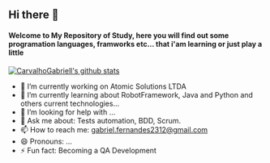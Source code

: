 ## Hi there 👋

#### Welcome to My Repository of Study, here you will find out some programation languages, framworks etc... that i'am learning or just play a little
[![CarvalhoGabriell's github stats](https://github-readme-stats.vercel.app/api?username=CarvalhoGabriell "![CarvalhoGabriell's github stats")](https://github.com/CarvalhoGabriell/github-readme-stats)
- 🔭 I’m currently working on Atomic Solutions LTDA
- 🌱 I’m currently learning about RobotFramework, Java and Python and others current technologies...
- 🤔 I’m looking for help with ...
- 💬 Ask me about: Tests automation, BDD, Scrum.
- 📫 How to reach me: gabriel.fernandes2312@gmail.com
- 😄 Pronouns: ...
- ⚡ Fun fact: Becoming a QA Development

